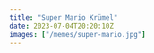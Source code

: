 ```yaml
---
title: "Super Mario Krümel"
date: 2023-07-04T20:20:10Z
images: ["/memes/super-mario.jpg"]
---
```

